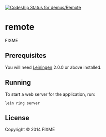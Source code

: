 [ ![Codeship Status for demus/Remote](https://codeship.com/projects/77fd8e00-5711-0132-be9f-0e0cfcc5dfb4/status)](https://codeship.com/projects/49740)
# remote

FIXME

## Prerequisites

You will need [Leiningen][] 2.0.0 or above installed.

[leiningen]: https://github.com/technomancy/leiningen

## Running

To start a web server for the application, run:

    lein ring server

## License

Copyright © 2014 FIXME